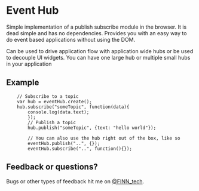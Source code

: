 Event Hub 
============

Simple implementation of a publish subscribe module in the browser. It is dead simple and has no dependencies. 
Provides you with an easy way to do event based applications without using the DOM.

Can be used to drive application flow with application wide hubs or be used to decouple UI widgets. You can have one large hub or multiple small hubs in your application

Example
------------
		// Subscribe to a topic
		var hub = eventHub.create();
		hub.subscribe("someTopic", function(data){
			console.log(data.text);
			});
			// Publish a topic
			hub.publish("someTopic", {text: "hello world"});

			// You can also use the hub right out of the box, like so
			eventHub.publish("..", {});
			eventHub.subscribe("..", function(){});

Feedback or questions?
------------

Bugs or other types of feedback hit me on [@FINN_tech](http://twitter.com/FINN_tech).

